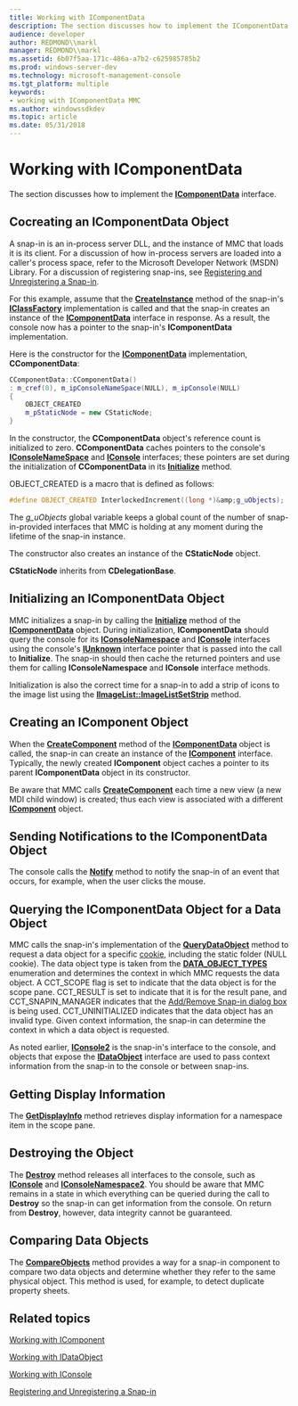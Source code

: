 ```yaml
---
title: Working with IComponentData
description: The section discusses how to implement the IComponentData interface.
audience: developer
author: REDMOND\\markl
manager: REDMOND\\markl
ms.assetid: 6b07f5aa-171c-486a-a7b2-c625985785b2
ms.prod: windows-server-dev
ms.technology: microsoft-management-console
ms.tgt_platform: multiple
keywords:
- working with IComponentData MMC
ms.author: windowssdkdev
ms.topic: article
ms.date: 05/31/2018
---
```


# Working with IComponentData

The section discusses how to implement the [**IComponentData**](/windows/desktop/api/Mmc/nn-mmc-icomponentdata) interface.

## Cocreating an IComponentData Object

A snap-in is an in-process server DLL, and the instance of MMC that loads it is its client. For a discussion of how in-process servers are loaded into a caller's process space, refer to the Microsoft Developer Network (MSDN) Library. For a discussion of registering snap-ins, see [Registering and Unregistering a Snap-in](registering-and-unregistering-a-snap-in.md).

For this example, assume that the [**CreateInstance**](https://www.bing.com/search?q=**CreateInstance**) method of the snap-in's [**IClassFactory**](https://www.bing.com/search?q=**IClassFactory**) implementation is called and that the snap-in creates an instance of the [**IComponentData**](/windows/desktop/api/Mmc/nn-mmc-icomponentdata) interface in response. As a result, the console now has a pointer to the snap-in's **IComponentData** implementation.

Here is the constructor for the [**IComponentData**](/windows/desktop/api/Mmc/nn-mmc-icomponentdata) implementation, **CComponentData**:


```C++
CComponentData::CComponentData()
: m_cref(0), m_ipConsoleNameSpace(NULL), m_ipConsole(NULL)
{
    OBJECT_CREATED
    m_pStaticNode = new CStaticNode;
}
```



In the constructor, the **CComponentData** object's reference count is initialized to zero. **CComponentData** caches pointers to the console's [**IConsoleNameSpace**](/windows/desktop/api/Mmc/nn-mmc-iconsolenamespace2) and [**IConsole**](/windows/desktop/api/Mmc/nn-mmc-iconsole2) interfaces; these pointers are set during the initialization of **CComponentData** in its [**Initialize**](/windows/desktop/api/Mmc/nf-mmc-icomponentdata-initialize) method.

OBJECT\_CREATED is a macro that is defined as follows:


```C++
#define OBJECT_CREATED InterlockedIncrement((long *)&amp;g_uObjects);
```



The *g\_uObjects* global variable keeps a global count of the number of snap-in-provided interfaces that MMC is holding at any moment during the lifetime of the snap-in instance.

The constructor also creates an instance of the **CStaticNode** object.

**CStaticNode** inherits from **CDelegationBase**.

## Initializing an IComponentData Object

MMC initializes a snap-in by calling the [**Initialize**](/windows/desktop/api/Mmc/nf-mmc-icomponentdata-initialize) method of the [**IComponentData**](/windows/desktop/api/Mmc/nn-mmc-icomponentdata) object. During initialization, **IComponentData** should query the console for its [**IConsoleNamespace**](/windows/desktop/api/Mmc/nn-mmc-iconsolenamespace2) and [**IConsole**](/windows/desktop/api/Mmc/nn-mmc-iconsole2) interfaces using the console's [**IUnknown**](https://www.bing.com/search?q=**IUnknown**) interface pointer that is passed into the call to **Initialize**. The snap-in should then cache the returned pointers and use them for calling **IConsoleNamespace** and **IConsole** interface methods.

Initialization is also the correct time for a snap-in to add a strip of icons to the image list using the [**IImageList::ImageListSetStrip**](/windows/desktop/api/Mmc/nf-mmc-iimagelist-imagelistsetstrip) method.

## Creating an IComponent Object

When the [**CreateComponent**](/windows/desktop/api/Mmc/nf-mmc-icomponentdata-createcomponent) method of the [**IComponentData**](/windows/desktop/api/Mmc/nn-mmc-icomponentdata) object is called, the snap-in can create an instance of the [**IComponent**](/windows/desktop/api/Mmc/nn-mmc-icomponent) interface. Typically, the newly created **IComponent** object caches a pointer to its parent **IComponentData** object in its constructor.

Be aware that MMC calls [**CreateComponent**](/windows/desktop/api/Mmc/nf-mmc-icomponentdata-createcomponent) each time a new view (a new MDI child window) is created; thus each view is associated with a different [**IComponent**](/windows/desktop/api/Mmc/nn-mmc-icomponent) object.

## Sending Notifications to the IComponentData Object

The console calls the [**Notify**](/windows/desktop/api/Mmc/nf-mmc-icomponentdata-notify) method to notify the snap-in of an event that occurs, for example, when the user clicks the mouse.

## Querying the IComponentData Object for a Data Object

MMC calls the snap-in's implementation of the [**QueryDataObject**](/windows/desktop/api/Mmc/nf-mmc-icomponentdata-querydataobject) method to request a data object for a specific [cookie](cookies.md), including the static folder (NULL cookie). The data object type is taken from the [**DATA\_OBJECT\_TYPES**](/windows/desktop/api/Mmc/ne-mmc-_data_object_types) enumeration and determines the context in which MMC requests the data object. A CCT\_SCOPE flag is set to indicate that the data object is for the scope pane. CCT\_RESULT is set to indicate that it is for the result pane, and CCT\_SNAPIN\_MANAGER indicates that the [Add/Remove Snap-in dialog box](add-remove-snap-in-dialog-box.md) is being used. CCT\_UNINITIALIZED indicates that the data object has an invalid type. Given context information, the snap-in can determine the context in which a data object is requested.

As noted earlier, [**IConsole2**](/windows/desktop/api/Mmc/nn-mmc-iconsole2) is the snap-in's interface to the console, and objects that expose the [**IDataObject**](https://www.bing.com/search?q=**IDataObject**) interface are used to pass context information from the snap-in to the console or between snap-ins.

## Getting Display Information

The [**GetDisplayInfo**](/windows/desktop/api/Mmc/nf-mmc-icomponentdata-getdisplayinfo) method retrieves display information for a namespace item in the scope pane.

## Destroying the Object

The [**Destroy**](/windows/desktop/api/Mmc/nf-mmc-icomponentdata-destroy) method releases all interfaces to the console, such as [**IConsole**](/windows/desktop/api/Mmc/nn-mmc-iconsole2) and [**IConsoleNamespace2**](/windows/desktop/api/Mmc/nn-mmc-iconsolenamespace2). You should be aware that MMC remains in a state in which everything can be queried during the call to **Destroy** so the snap-in can get information from the console. On return from **Destroy**, however, data integrity cannot be guaranteed.

## Comparing Data Objects

The [**CompareObjects**](/windows/desktop/api/Mmc/nf-mmc-icomponentdata-compareobjects) method provides a way for a snap-in component to compare two data objects and determine whether they refer to the same physical object. This method is used, for example, to detect duplicate property sheets.

## Related topics

<dl> <dt>

[Working with IComponent](working-with-icomponent.md)
</dt> <dt>

[Working with IDataObject](working-with-idataobject.md)
</dt> <dt>

[Working with IConsole](working-with-iconsole.md)
</dt> <dt>

[Registering and Unregistering a Snap-in](registering-and-unregistering-a-snap-in.md)
</dt> </dl>

 

 




